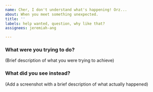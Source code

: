 ```yaml
---
name: Cher, I don't understand what's happening! Orz...
about: When you meet something unexpected.
title: ''
labels: help wanted, question, why like that?
assignees: jeremiah-ang

---
```


### What were you trying to do? 

(Brief description of what you were trying to achieve)

### What did you see instead? 

(Add a screenshot with a brief description of what actually happened)
